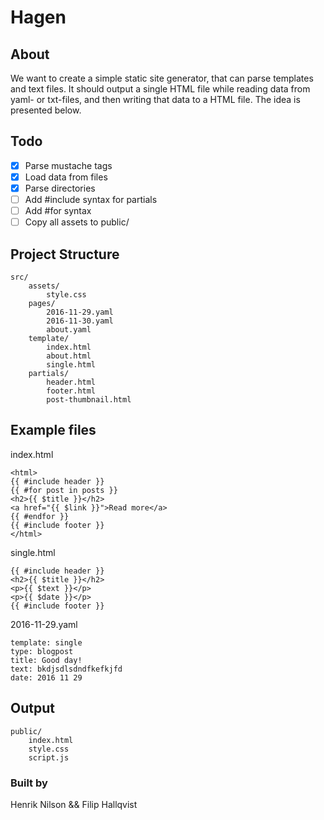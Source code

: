 
# Hagen
## About
We want to create a simple static site generator, that can parse templates and text files. It should output a single HTML file while
reading data from yaml- or txt-files, and then writing that data to a HTML file. The idea is presented below.

## Todo
- [x] Parse mustache tags
- [x] Load data from files
- [x] Parse directories
- [ ] Add #include syntax for partials
- [ ] Add #for syntax
- [ ] Copy all assets to public/

## Project Structure
```
src/
	assets/
		style.css
	pages/
		2016-11-29.yaml
		2016-11-30.yaml
		about.yaml
	template/
		index.html
		about.html
		single.html
	partials/
		header.html
		footer.html
		post-thumbnail.html
```
## Example files
index.html
```
<html>
{{ #include header }}
{{ #for post in posts }}
<h2>{{ $title }}</h2>
<a href="{{ $link }}">Read more</a>
{{ #endfor }}
{{ #include footer }}
</html>
```

single.html
```
{{ #include header }}
<h2>{{ $title }}</h2>
<p>{{ $text }}</p>
<p>{{ $date }}</p>
{{ #include footer }}
```
2016-11-29.yaml
```
template: single
type: blogpost
title: Good day!
text: bkdjsdlsdndfkefkjfd
date: 2016 11 29
```

## Output
```
public/
	index.html
	style.css
	script.js
```
### Built by
Henrik Nilson && Filip Hallqvist
